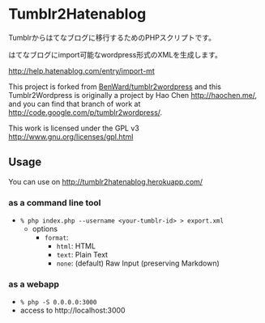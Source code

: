 # Tumblr2Hatenablog

Tumblrからはてなブログに移行するためのPHPスクリプトです。

はてなブログにimport可能なwordpress形式のXMLを生成します。

http://help.hatenablog.com/entry/import-mt

This project is forked from [BenWard/tumblr2wordpress](https://github.com/BenWard/tumblr2wordpress) and this Tumblr2Wordpress is originally a project by Hao Chen <http://haochen.me/>, and you can find that branch of work at <http://code.google.com/p/tumblr2wordpress/>.

This work is licensed under the GPL v3 <http://www.gnu.org/licenses/gpl.html>

## Usage

You can use on http://tumblr2hatenablog.herokuapp.com/

### as a command line tool

- `% php index.php --username <your-tumblr-id> > export.xml`
  - options
    - `format`:
      - `html`: HTML
      - `text`: Plain Text
      - `none`: (default) Raw Input (preserving Markdown)

### as a webapp

- `% php -S 0.0.0.0:3000`
- access to http://localhost:3000
